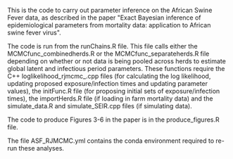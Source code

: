 This is the code to carry out parameter inference on the African Swine Fever data, as described in the paper "Exact Bayesian inference of epidemiological parameters from mortality data: application to African swine fever virus".

The code is run from the runChains.R file.
This file calls either the MCMCfunc_combinedherds.R or the MCMCfunc_separateherds.R file depending on whether or not data is being pooled across herds to estimate global latent and infectious period parameters.
These functions require the C++ loglikelihood_rjmcmc_.cpp files (for calculating the log likelihood, updating proposed exposure/infection times and updating parameter values), the initFunc.R file (for proposing initial sets of exposure/infection times), the importHerds.R file (if loading in farm mortality data) and the simulate_data.R and simulate_SEIR.cpp files (if simulating data).

The code to produce Figures 3-6 in the paper is in the produce_figures.R file.

The file ASF_RJMCMC.yml contains the conda environment required to re-run these analyses.
